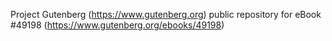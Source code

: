 Project Gutenberg (https://www.gutenberg.org) public repository for eBook #49198 (https://www.gutenberg.org/ebooks/49198)
